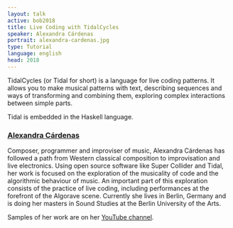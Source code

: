 ```yaml
---
layout: talk
active: bob2018
title: Live Coding with TidalCycles
speaker: Alexandra Cárdenas
portrait: alexandra-cardenas.jpg
type: Tutorial
language: english
head: 2018
---
```


TidalCycles (or Tidal for short) is a language for live coding patterns.
It allows you to make musical patterns with text, describing sequences
and ways of transforming and combining them, exploring complex
interactions between simple parts. 

Tidal is embedded in the Haskell language.

### [Alexandra Cárdenas](http://cargocollective.com/tiemposdelruido)

Composer, programmer and improviser of music, Alexandra Cárdenas has
followed a path from Western classical composition to improvisation
and live electronics. Using open source software like Super Collider
and Tidal, her work is focused on the exploration of the musicality of
code and the algorithmic behaviour of music. An important part of this
exploration consists of the practice of live coding, including
performances at the forefront of the Algorave scene. Currently she
lives in Berlin, Germany and is doing her masters in Sound Studies at
the Berlin University of the Arts. 

Samples of her work are on her [YouTube
channel](https://www.youtube.com/channel/UCWrAIU_pkQs9Ay1-AHFyipg?view_as=subscriber).
